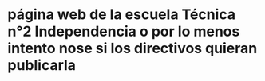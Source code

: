 # página web de la escuela Técnica n°2 Independencia o por lo menos intento nose si los directivos quieran publicarla
